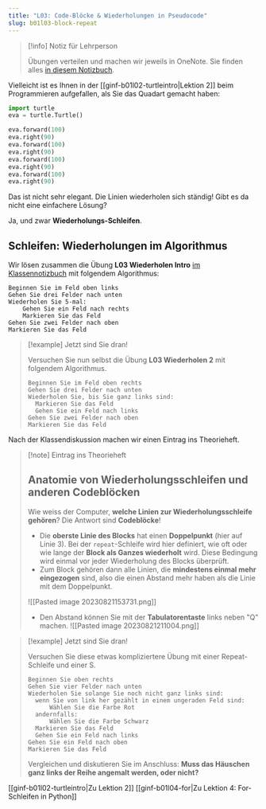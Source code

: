 ```yaml
---
title: "L03: Code-Blöcke & Wiederholungen in Pseudocode"
slug: b01l03-block-repeat
---
```


> [!info] Notiz für Lehrperson
> 
> Übungen verteilen und machen wir jeweils in OneNote. Sie finden alles [in diesem Notizbuch](https://kswe-my.sharepoint.com/:o:/g/personal/cha_kswe_ch/EoV9M1uM6bdBuBRAetwQGdgB4LmAyYwvPxW6xpmzYIY3SQ?e=V2Q19j).

Vielleicht ist es Ihnen in der [[ginf-b01l02-turtleintro|Lektion 2]] beim Programmieren aufgefallen, als Sie das Quadart gemacht haben:

```python
import turtle
eva = turtle.Turtle()

eva.forward(100)
eva.right(90)
eva.forward(100)
eva.right(90)
eva.forward(100)
eva.right(90)
eva.forward(100)
eva.right(90)
```

Das ist nicht sehr elegant. Die Linien wiederholen sich ständig! Gibt es da nicht eine einfachere Lösung?

Ja, und zwar **Wiederholungs-Schleifen**.

## Schleifen: Wiederholungen im Algorithmus

Wir lösen zusammen die Übung **L03 Wiederholen Intro** [im Klassennotizbuch](https://kswe-my.sharepoint.com/:o:/g/personal/cha_kswe_ch/EoV9M1uM6bdBuBRAetwQGdgB4LmAyYwvPxW6xpmzYIY3SQ?e=V2Q19j) mit folgendem Algorithmus:

```
Beginnen Sie im Feld oben links
Gehen Sie drei Felder nach unten
Wiederholen Sie 5-mal:
	Gehen Sie ein Feld nach rechts
	Markieren Sie das Feld
Gehen Sie zwei Felder nach oben
Markieren Sie das Feld
```

> [!example] Jetzt sind Sie dran!
> 
> Versuchen Sie nun selbst die Übung **L03 Wiederholen 2** mit folgendem Algorithmus.
> ```
> Beginnen Sie im Feld oben rechts
> Gehen Sie drei Felder nach unten
> Wiederholen Sie, bis Sie ganz links sind:
> 	Markieren Sie das Feld
> 	Gehen Sie ein Feld nach links
> Gehen Sie zwei Felder nach oben
> Markieren Sie das Feld
> ```

Nach der Klassendiskussion machen wir einen Eintrag ins Theorieheft.

> [!note] Eintrag ins Theorieheft
> 
> ## Anatomie von Wiederholungsschleifen und anderen Codeblöcken
> 
> Wie weiss der Computer, **welche Linien zur Wiederholungsschleife gehören**? Die Antwort sind **Codeblöcke**!
>  
> - Die **oberste Linie des Blocks** hat einen **Doppelpunkt** (hier auf Linie 3). Bei der `repeat`-Schleife wird hier definiert, wie oft oder wie lange der **Block als Ganzes wiederholt** wird. Diese Bedingung wird einmal vor jeder Wiederholung des Blocks überprüft.
> - Zum Block gehören dann alle Linien, die **mindestens einmal mehr eingezogen** sind, also die einen Abstand mehr haben als die Linie mit dem Doppelpunkt. 
> 
> ![[Pasted image 20230821153731.png]]
> - Den Abstand können Sie mit der **Tabulatorentaste** links neben "Q" machen.
> 	![[Pasted image 20230821211004.png]]

> [!example] Jetzt sind Sie dran!
> 
> Versuchen Sie diese etwas kompliziertere  Übung mit einer Repeat-Schleife und einer S.
> ```
> Beginnen Sie oben rechts
> Gehen Sie vier Felder nach unten
> Wiederholen Sie solange Sie noch nicht ganz links sind:
> 	wenn Sie von link her gezählt in einem ungeraden Feld sind:
> 		Wählen Sie die Farbe Rot
> 	andernfalls:
> 		Wählen Sie die Farbe Schwarz
> 	Markieren Sie das Feld
> 	Gehen Sie ein Feld nach links
> Gehen Sie ein Feld nach oben
> Markieren Sie das Feld
> ```
> Vergleichen und diskutieren Sie im Anschluss: **Muss das  Häuschen ganz links der Reihe angemalt werden, oder nicht?** 

[[ginf-b01l02-turtleintro|Zu Lektion 2]]
[[ginf-b01l04-for|Zu Lektion 4: For-Schleifen in Python]]
